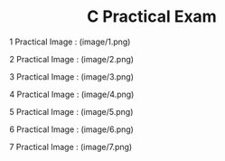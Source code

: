 <h1 align="center"> C Practical Exam</h1>

1 Practical Image : (image/1.png)

2 Practical Image : (image/2.png)

3 Practical Image : (image/3.png)

4 Practical Image : (image/4.png)

5 Practical Image : (image/5.png)

6 Practical Image : (image/6.png)

7 Practical Image : (image/7.png)